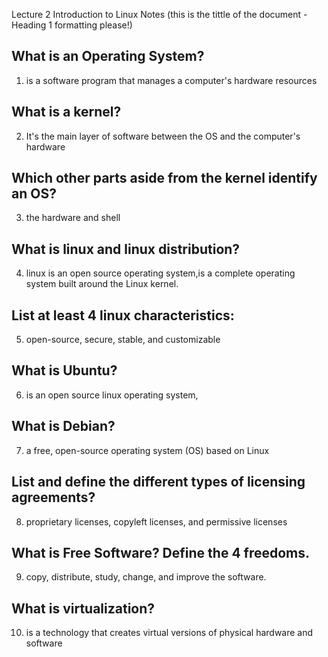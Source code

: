 Lecture 2 Introduction to Linux Notes (this is the tittle of the document - Heading 1 formatting please!)

##  What is an Operating System? 
1. is a software program that manages a computer's hardware resources
## What is a kernel? 
2. It's the main layer of software between the OS and the computer's hardware
## Which other parts aside from the kernel identify an OS? 
3. the hardware and shell
## What is linux and linux distribution? 
4. linux is an open source operating system,is a complete operating system built around the Linux kernel.
## List at least 4 linux characteristics:
5. open-source, secure, stable, and customizable
## What is Ubuntu? 
6. is an open source linux operating system,
## What is Debian?
7. a free, open-source operating system (OS) based on Linux
## List and define the different types of licensing agreements? 
8. proprietary licenses, copyleft licenses, and permissive licenses
## What is Free Software? Define the 4 freedoms. 
9. copy, distribute, study, change, and improve the software.
## What is virtualization? 
10. is a technology that creates virtual versions of physical hardware and software
